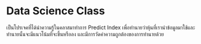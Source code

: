 # Data Science Class
เป็นโปรเจคที่ได้นำความรู้ในคลาสมาทำการ Predict Index เพื่อทำนายว่าหุ้นที่เรานำข้อมูลมาใช้และทำนายนั้นจะมีแนวโน้มที่จะขึ้นหรือลง และมีการวัดค่าความถูกต้องของการทำนายด้วย
